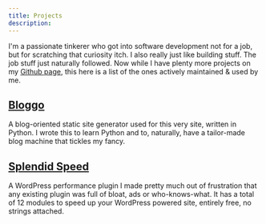 ```yaml
---
title: Projects
description:
---
```


I'm a passionate tinkerer who got into software development not for a job, but 
for scratching that curiosity itch. I also really just like building stuff. The
job stuff just naturally followed. Now while I have plenty more projects on my
[Github page](https://github.com/soynomm), this here is a list of the ones actively maintained & used by me.

## [Bloggo](https://github.com/soynomm/bloggo)

A blog-oriented static site generator used for this very site, written in 
Python. I wrote this to learn Python and to, naturally, have a tailor-made blog 
machine that tickles my fancy. 

## [Splendid Speed](#)

A WordPress performance plugin I made pretty much out of frustration that any 
existing plugin was full of bloat, ads or who-knows-what. It has a total of 12
modules to speed up your WordPress powered site, entirely free, no strings attached.